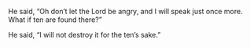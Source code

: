 He said, “Oh don’t let the Lord be angry, and I will speak just once more. What if ten are found there?”

He said, “I will not destroy it for the ten’s sake.”